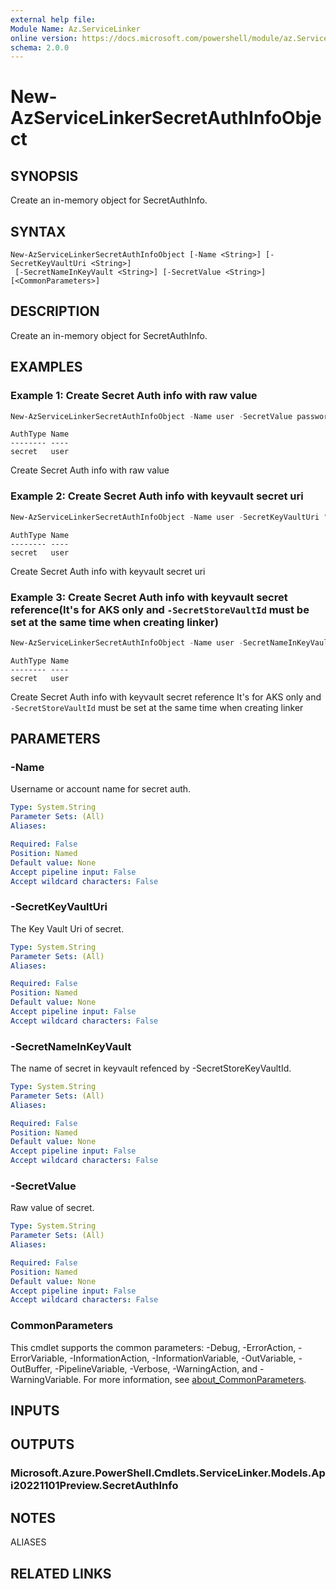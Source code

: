 ```yaml
---
external help file:
Module Name: Az.ServiceLinker
online version: https://docs.microsoft.com/powershell/module/az.ServiceLinker/new-azservicelinkersecretauthinfoobject
schema: 2.0.0
---
```


# New-AzServiceLinkerSecretAuthInfoObject

## SYNOPSIS
Create an in-memory object for SecretAuthInfo.

## SYNTAX

```
New-AzServiceLinkerSecretAuthInfoObject [-Name <String>] [-SecretKeyVaultUri <String>]
 [-SecretNameInKeyVault <String>] [-SecretValue <String>] [<CommonParameters>]
```

## DESCRIPTION
Create an in-memory object for SecretAuthInfo.

## EXAMPLES

### Example 1: Create Secret Auth info with raw value
```powershell
New-AzServiceLinkerSecretAuthInfoObject -Name user -SecretValue password
```

```output
AuthType Name
-------- ----
secret   user
```

Create Secret Auth info with raw value

### Example 2: Create Secret Auth info with keyvault secret uri
```powershell
New-AzServiceLinkerSecretAuthInfoObject -Name user -SecretKeyVaultUri "https://servicelinker-kv-ref.vault.azure.net/secrets/test-secret/cc5d8095a54f4755b342f4e7884b5c84" 
```

```output
AuthType Name
-------- ----
secret   user
```

Create Secret Auth info with keyvault secret uri

### Example 3: Create Secret Auth info with keyvault secret reference(It's for AKS only and `-SecretStoreVaultId` must be set at the same time when creating linker)
```powershell
New-AzServiceLinkerSecretAuthInfoObject -Name user -SecretNameInKeyVault test-secret
```

```output
AuthType Name
-------- ----
secret   user
```

Create Secret Auth info with keyvault secret reference
It's for AKS only and `-SecretStoreVaultId` must be set at the same time when creating linker

## PARAMETERS

### -Name
Username or account name for secret auth.

```yaml
Type: System.String
Parameter Sets: (All)
Aliases:

Required: False
Position: Named
Default value: None
Accept pipeline input: False
Accept wildcard characters: False
```

### -SecretKeyVaultUri
The Key Vault Uri of secret.

```yaml
Type: System.String
Parameter Sets: (All)
Aliases:

Required: False
Position: Named
Default value: None
Accept pipeline input: False
Accept wildcard characters: False
```

### -SecretNameInKeyVault
The name of secret in keyvault refenced by -SecretStoreKeyVaultId.

```yaml
Type: System.String
Parameter Sets: (All)
Aliases:

Required: False
Position: Named
Default value: None
Accept pipeline input: False
Accept wildcard characters: False
```

### -SecretValue
Raw value of secret.

```yaml
Type: System.String
Parameter Sets: (All)
Aliases:

Required: False
Position: Named
Default value: None
Accept pipeline input: False
Accept wildcard characters: False
```

### CommonParameters
This cmdlet supports the common parameters: -Debug, -ErrorAction, -ErrorVariable, -InformationAction, -InformationVariable, -OutVariable, -OutBuffer, -PipelineVariable, -Verbose, -WarningAction, and -WarningVariable. For more information, see [about_CommonParameters](http://go.microsoft.com/fwlink/?LinkID=113216).

## INPUTS

## OUTPUTS

### Microsoft.Azure.PowerShell.Cmdlets.ServiceLinker.Models.Api20221101Preview.SecretAuthInfo

## NOTES

ALIASES

## RELATED LINKS

